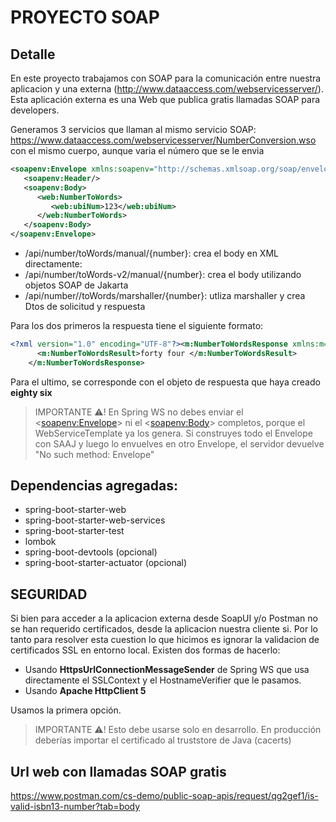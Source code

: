 # PROYECTO SOAP

## Detalle
En este proyecto trabajamos con SOAP para la comunicación entre nuestra aplicacion y una externa (http://www.dataaccess.com/webservicesserver/).
Esta aplicación externa es una Web que publica gratis llamadas SOAP para developers.

Generamos 3 servicios que llaman al mismo servicio SOAP: https://www.dataaccess.com/webservicesserver/NumberConversion.wso
con el mismo cuerpo, aunque varia el número que se le envia
````XML
<soapenv:Envelope xmlns:soapenv="http://schemas.xmlsoap.org/soap/envelope/" xmlns:web="http://www.dataaccess.com/webservicesserver/">
   <soapenv:Header/>
   <soapenv:Body>
      <web:NumberToWords>
         <web:ubiNum>123</web:ubiNum>
      </web:NumberToWords>
   </soapenv:Body>
</soapenv:Envelope>
````

- /api/number/toWords/manual/{number}: crea el body en XML directamente:
- /api/number/toWords-v2/manual/{number}: crea el body utilizando objetos SOAP de Jakarta
- /api/number//toWords/marshaller/{number}: utliza marshaller y crea Dtos de solicitud y respuesta

Para los dos primeros la respuesta tiene el siguiente formato:
````XML
<?xml version="1.0" encoding="UTF-8"?><m:NumberToWordsResponse xmlns:m="http://www.dataaccess.com/webservicesserver/">
      <m:NumberToWordsResult>forty four </m:NumberToWordsResult>
    </m:NumberToWordsResponse>
````

Para el ultimo, se corresponde con el objeto de respuesta que haya creado  
**eighty six**

> IMPORTANTE ⚠️!  En Spring WS no debes enviar el <<soapenv:Envelope>> ni el <<soapenv:Body>> completos, porque el WebServiceTemplate ya los genera. Si construyes todo el Envelope con SAAJ y luego lo envuelves en otro Envelope, el servidor devuelve "No such method: Envelope"

## Dependencias agregadas:
- spring-boot-starter-web
- spring-boot-starter-web-services
- spring-boot-starter-test
- lombok
- spring-boot-devtools (opcional)
- spring-boot-starter-actuator (opcional)

## SEGURIDAD
Si bien para acceder a la aplicacion externa desde SoapUI y/o Postman no se han requerido certificados, desde la aplicacion nuestra cliente si. Por lo tanto para resolver esta cuestion lo que hicimos es ignorar la validacion de certificados SSL en entorno local.
Existen dos formas de hacerlo: 
- Usando **HttpsUrlConnectionMessageSender** de Spring WS que usa directamente el SSLContext y el HostnameVerifier que le pasamos.
- Usando **Apache HttpClient 5**

Usamos la primera opción.
> IMPORTANTE ⚠️! Esto debe usarse solo en desarrollo. En producción deberías importar el certificado al truststore de Java (cacerts) 

## Url web con llamadas SOAP gratis
https://www.postman.com/cs-demo/public-soap-apis/request/qg2gef1/is-valid-isbn13-number?tab=body